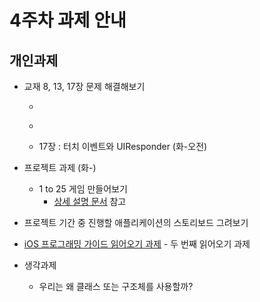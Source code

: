 # 4주차 과제 안내

## 개인과제

* 교재 8, 13, 17장 문제 해결해보기 
	* ~~~8장 : 애니메이션 제어~~~  [완료](https://github.com/iluvdadong/boostcamp_iOS_dadong/tree/master/week1/Quiz) (Next Question 라벨이 사라지는 문제 해결해야함)
	* ~~~13장 : UINavigationController (+12장)~~~ [완료](https://github.com/iluvdadong/boostcamp_iOS_dadong/tree/master/week3/Homepwner)
	* 17장 : 터치 이벤트와 UIResponder (화-오전)
	
* 프로젝트 과제 (화-)
	* 1 to 25 게임 만들어보기 
		* [상세 설명 문서](project_description/OneToTwentyFive.md) 참고
	
* 프로젝트 기간 중 진행할 애플리케이션의 스토리보드 그려보기
* [iOS 프로그래밍 가이드 읽어오기 과제](reading/ios_reading_assignment_prog_guide_2.pdf) - 두 번째 읽어오기 과제

* 생각과제
	* 우리는 왜 클래스 또는 구조체를 사용할까?
